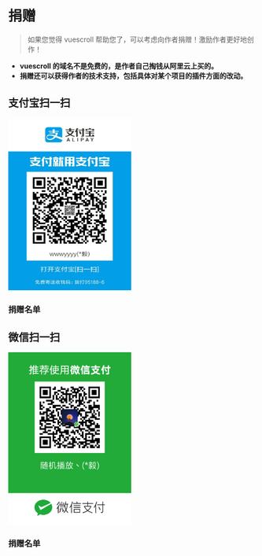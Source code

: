 # 捐赠

> 如果您觉得 vuescroll 帮助您了，可以考虑向作者捐赠！激励作者更好地创作！

- **vuescroll 的域名不是免费的，是作者自己掏钱从阿里云上买的。**
- **捐赠还可以获得作者的技术支持，包括具体对某个项目的插件方面的改动。**

## 支付宝扫一扫

<img src="https://github.com/wangyi7099/pictureCdn/blob/master/allPic/vuescroll/alipay.jpg?raw=true" width="250" height="350">

### 捐赠名单

## 微信扫一扫

<img src="https://github.com/wangyi7099/pictureCdn/blob/master/allPic/vuescroll/wechatpay.png?raw=true" width="250" height="350">

### 捐赠名单
